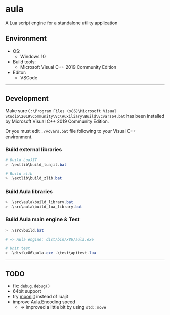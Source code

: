 # aula

A Lua script engine for a standalone utility application

## Environment

- OS:
    - Windows 10
- Build tools:
    - Microsoft Visual C++ 2019 Community Edition
- Editor:
    - VSCode

***

## Development

Make sure `C:\Program Files (x86)\Microsoft Visual Studio\2019\Community\VC\Auxiliary\Build\vcvars64.bat` has been installed by Microsoft Visual C++ 2019 Community Edition.

Or you must edit `./vcvars.bat` file following to your Visual C++ environment.

### Build external libraries
```powershell
# Build LuaJIT
> .\extlib\build_luajit.bat

# Build zlib
> .\extlib\build_zlib.bat
```

### Build Aula libraries
```powershell
> .\src\aula\build_library.bat
> .\src\aula\build_lua_library.bat
```

### Build Aula main engine & Test
```powershell
> .\src\build.bat

# => Aula engine: dist/bin/x86/aula.exe

# Unit test
> .\dist\x86\aula.exe .\test\apitest.lua
```

***

## TODO

- fix: `debug.debug()`
- 64bit support
- try [moonjit](https://github.com/moonjit/moonjit) instead of luajit
- improve Aula.Encoding speed
    - => improved a little bit by using `std::move`
